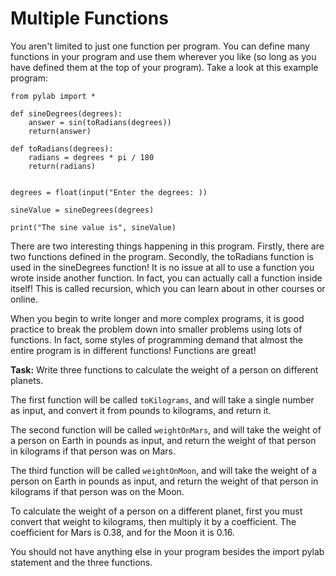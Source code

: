 # Multiple Functions

You aren't limited to just one function per program. You can define many functions in your program and use them wherever you like (so long as you have defined them at the top of your program). Take a look at this example program:

```
from pylab import *

def sineDegrees(degrees):
    answer = sin(toRadians(degrees))
    return(answer)

def toRadians(degrees):
    radians = degrees * pi / 180
    return(radians)


degrees = float(input("Enter the degrees: ))

sineValue = sineDegrees(degrees)

print("The sine value is", sineValue)

```

There are two interesting things happening in this program. Firstly, there are two functions defined in the program. Secondly, the toRadians function is used in the sineDegrees function! It is no issue at all to use a function you wrote inside another function. In fact, you can actually call a function inside itself! This is called recursion, which you can learn about in other courses or online. 

When you begin to write longer and more complex programs, it is good practice to break the problem down into smaller problems using lots of functions. In fact, some styles of programming demand that almost the entire program is in different functions! Functions are great!

**Task:** Write three functions to calculate the weight of a person on different planets.

The first function will be called `toKilograms`, and will take a single number as input, and convert it from pounds to kilograms, and return it. 

The second function will be called `weightOnMars`, and will take the weight of a person on Earth in pounds as input, and return the weight of that person in kilograms if that person was on Mars. 

The third function will be called `weightOnMoon`, and will take the weight of a person on Earth in pounds as input, and return the weight of that person in kilograms if that person was on the Moon.

To calculate the weight of a person on a different planet, first you must convert that weight to kilograms, then multiply it by a coefficient. The coefficient for Mars is 0.38, and for the Moon it is 0.16. 

You should not have anything else in your program besides the import pylab statement and the three functions. 

